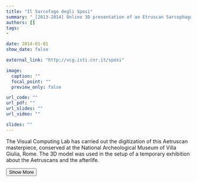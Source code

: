 ```yaml
---
title: "Il Sarcofago degli Sposi"
summary: "_[2013-2014] Online 3D presentation of an Etruscan Sarcophagus_<p class=\"summary\">The Visual Computing Lab has carried out the digitization of this Aetruscan masterpiece, conserved at the National Archeological Museum of Villa Giulia, Rome. The 3D model was used in the setup of a temporary exhibition about the Aetruscans and the afterlife.</p>"
authors: []
tags: 
- 

date: 2014-01-01
show_date: false

external_link: "http://vcg.isti.cnr.it/sposi"

image:
  caption: ""
  focal_point: ""
  preview_only: false

url_code: ""
url_pdf: ""
url_slides: ""
url_video: ""

slides: ""
---
```

<p>The Visual Computing Lab has carried out the digitization of this Aetruscan masterpiece, conserved at the National Archeological Museum of Villa Giulia, Rome. The 3D model was used in the setup of a temporary exhibition about the Aetruscans and the afterlife.</p>
<button onclick="console.log('a')">Show More</button>
